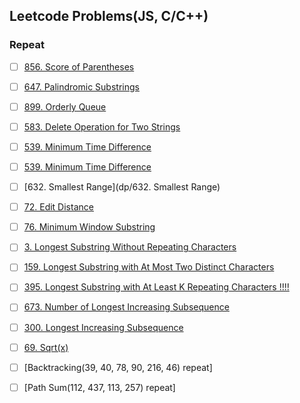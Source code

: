 ## Leetcode Problems(JS, C/C++)

### Repeat

- [ ] [856. Score of Parentheses](./string/856.%20Score%20of%20Parentheses%20!!!!!!!!)
- [ ] [647. Palindromic Substrings](./string/647.%20Palindromic%20Substrings)
- [ ] [899. Orderly Queue](./string/899.%20Orderly%20Queue)
- [ ] [583. Delete Operation for Two Strings](./string/583.%20Delete%20Operation%20for%20Two%20Strings)
- [ ] [539. Minimum Time Difference](./string/539.%20Minimum%20Time%20Difference)
- [ ] [539. Minimum Time Difference](./string/539.%20Minimum%20Time%20Difference)


- [ ] [632. Smallest Range](dp/632. Smallest Range)


- [ ] [72. Edit Distance](./string/72.%20Edit%20Distance%20!!!!!!!!%20DP)
- [ ] [76. Minimum Window Substring](./string/76.%20Minimum%20Window%20Substring%20!!!!!!!!)
- [ ] [3. Longest Substring Without Repeating Characters](./string/3.%20Longest%20Substring%20Without%20Repeating%20Characters)
- [ ] [159. Longest Substring with At Most Two Distinct Characters](./string/159.%20Longest%20Substring%20with%20At%20Most%20Two%20Distinct%20Characters)
- [ ] [395. Longest Substring with At Least K Repeating Characters !!!!](./string/395.%20Longest%20Substring%20with%20At%20Least%20K%20Repeating%20Characters%20!!!!)


- [ ] [673. Number of Longest Increasing Subsequence](./string/673.%20Number%20of%20Longest%20Increasing%20Subsequence)
- [ ] [300. Longest Increasing Subsequence](./string/300.%20Longest%20Increasing%20Subsequence)

- [ ] [69. Sqrt(x)](./string/69.%20Sqrt(x))


- [ ] [Backtracking(39, 40, 78, 90, 216, 46) repeat]

- [ ] [Path Sum(112, 437, 113, 257) repeat]


